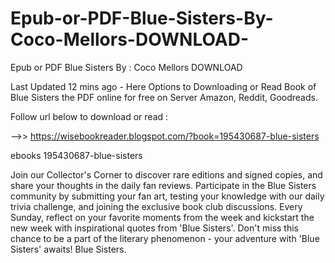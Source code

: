 # Epub-or-PDF-Blue-Sisters-By-Coco-Mellors-DOWNLOAD-
Epub or PDF Blue Sisters By : Coco Mellors DOWNLOAD 

Last Updated 12 mins ago - Here Options to Downloading or Read Book of Blue Sisters the PDF online for free on Server Amazon, Reddit, Goodreads.
 
Follow url below to download or read :
 
-->> https://wisebookreader.blogspot.com/?book=195430687-blue-sisters
 
ebooks 195430687-blue-sisters
 
Join our Collector's Corner to discover rare editions and signed copies, and share your thoughts in the daily fan reviews.
Participate in the Blue Sisters community by submitting your fan art, testing your knowledge with our daily trivia challenge, and joining the exclusive book club discussions.
Every Sunday, reflect on your favorite moments from the week and kickstart the new week with inspirational quotes from 'Blue Sisters'. Don't miss this chance to be a part of the literary phenomenon - your adventure with 'Blue Sisters' awaits! Blue Sisters.
